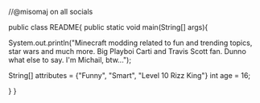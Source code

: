 //@misomaj on all socials

public class README{
  public static void main(String[] args){

  
System.out.println("Minecraft modding related to fun and trending topics, star wars and much more. Big Playboi Carti and Travis Scott fan. Dunno what else to say. I'm Michail, btw...");

String[] attributes = {"Funny", "Smart", "Level 10 Rizz King"}
int age = 16;


  }
}
